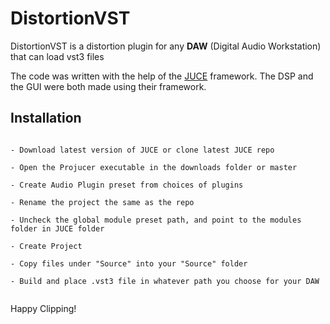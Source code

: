# DistortionVST

DistortionVST is a distortion plugin for any **DAW** (Digital Audio Workstation) that can load vst3 files

The code was written with the help of the [JUCE][juce] framework. The DSP and the GUI were both made using their framework. 

## Installation 
```

- Download latest version of JUCE or clone latest JUCE repo

- Open the Projucer executable in the downloads folder or master 

- Create Audio Plugin preset from choices of plugins

- Rename the project the same as the repo 

- Uncheck the global module preset path, and point to the modules folder in JUCE folder

- Create Project 

- Copy files under "Source" into your "Source" folder 

- Build and place .vst3 file in whatever path you choose for your DAW


```



Happy Clipping! 

[juce]: https://juce.com/
